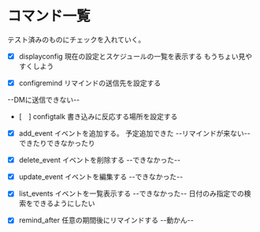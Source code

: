 # コマンド一覧
テスト済みのものにチェックを入れていく。


- [x] displayconfig
現在の設定とスケジュールの一覧を表示する
もうちょい見やすくしよう

- [x] configremind
リマインドの送信先を設定する

--DMに送信できない--
- [　] configtalk
書き込みに反応する場所を設定する

- [x] add_event
イベントを追加する。
予定追加できた
--リマインドが来ない--
できたりできなかったり

- [x] delete_event
イベントを削除する
--できなかった--

- [x] update_event
イベントを編集する
--できなかった--

- [x] list_events
イベントを一覧表示する
--できなかった--
日付のみ指定での検索をできるようにしたい

- [x] remind_after
任意の期間後にリマインドする
--動かん--
